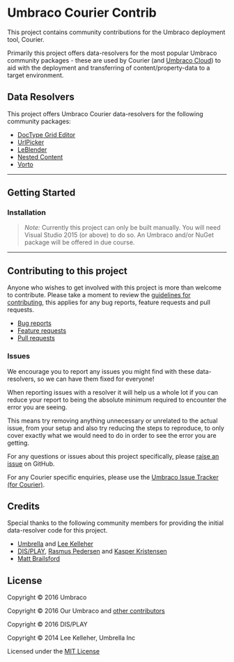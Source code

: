 # Umbraco Courier Contrib

This project contains community contributions for the Umbraco deployment tool, Courier.

Primarily this project offers data-resolvers for the most popular Umbraco community packages - these are used by Courier (and [Umbraco Cloud](https://umbraco.com/cloud)) to aid with the deployment and transferring of content/property-data to a target environment.


## Data Resolvers

This project offers Umbraco Courier data-resolvers for the following community packages:

- [DocType Grid Editor](https://our.umbraco.org/projects/backoffice-extensions/doc-type-grid-editor/)
- [UrlPicker](https://our.umbraco.org/projects/backoffice-extensions/urlpicker/)
- [LeBlender](https://our.umbraco.org/projects/backoffice-extensions/leblender)
- [Nested Content](https://our.umbraco.org/projects/backoffice-extensions/nested-content/)
- [Vorto](https://our.umbraco.org/projects/backoffice-extensions/vorto)


---

## Getting Started

### Installation

> *Note:* Currently this project can only be built manually. You will need Visual Studio 2015 (or above) to do so.
> An Umbraco and/or NuGet package will be offered in due course.


---

## Contributing to this project

Anyone who wishes to get involved with this project is more than welcome to contribute. Please take a moment to review the [guidelines for contributing](CONTRIBUTING.md), this applies for any bug reports, feature requests and pull requests.

* [Bug reports](CONTRIBUTING.md#bugs)
* [Feature requests](CONTRIBUTING.md#features)
* [Pull requests](CONTRIBUTING.md#pull-requests)


### Issues

We encourage you to report any issues you might find with these data-resolvers, so we can have them fixed for everyone!

When reporting issues with a resolver it will help us a whole lot if you can reduce your report to being the absolute minimum required to encounter the error you are seeing.

This means try removing anything unnecessary or unrelated to the actual issue, from your setup and also try reducing the steps to reproduce, to only cover exactly what we would need to do in order to see the error you are getting.

For any questions or issues about this project specifically, please [raise an issue](https://github.com/umbraco/Umbraco.Courier.Contrib/issues) on GitHub.

For any Courier specific enquiries, please use the [Umbraco Issue Tracker (for Courier)](http://issues.umbraco.org/issues/COU).


## Credits

Special thanks to the following community members for providing the initial data-resolver code for this project.

* [Umbrella](https://github.com/UmbrellaInc) and [Lee Kelleher](https://github.com/leekelleher)
* [DIS/PLAY](https://github.com/display), [Rasmus Pedersen](https://github.com/rasmusjp) and [Kasper Kristensen](https://github.com/kasperhhk)
* [Matt Brailsford](https://github.com/mattbrailsford)


## License

Copyright &copy; 2016 Umbraco

Copyright &copy; 2016 Our Umbraco and [other contributors](https://github.com/leekelleher/umbraco-courier-dataresolvers/graphs/contributors)

Copyright &copy; 2016 DIS/PLAY

Copyright &copy; 2014 Lee Kelleher, Umbrella Inc

Licensed under the [MIT License](LICENSE.md)
